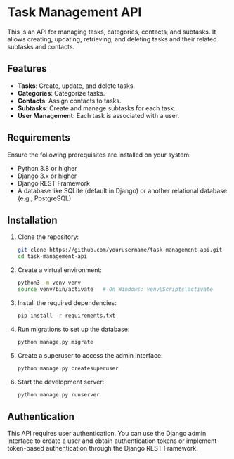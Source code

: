 # Task Management API

This is an API for managing tasks, categories, contacts, and subtasks. It allows creating, updating, retrieving, and deleting tasks and their related subtasks and contacts.

## Features

- **Tasks**: Create, update, and delete tasks.
- **Categories**: Categorize tasks.
- **Contacts**: Assign contacts to tasks.
- **Subtasks**: Create and manage subtasks for each task.
- **User Management**: Each task is associated with a user.

## Requirements

Ensure the following prerequisites are installed on your system:

- Python 3.8 or higher
- Django 3.x or higher
- Django REST Framework
- A database like SQLite (default in Django) or another relational database (e.g., PostgreSQL)

## Installation

1. Clone the repository:

    ```bash
    git clone https://github.com/yourusername/task-management-api.git
    cd task-management-api
    ```

2. Create a virtual environment:

    ```bash
    python3 -m venv venv
    source venv/bin/activate   # On Windows: venv\Scripts\activate
    ```

3. Install the required dependencies:

    ```bash
    pip install -r requirements.txt
    ```

4. Run migrations to set up the database:

    ```bash
    python manage.py migrate
    ```

5. Create a superuser to access the admin interface:

    ```bash
    python manage.py createsuperuser
    ```

6. Start the development server:

    ```bash
    python manage.py runserver
    ```

## Authentication

This API requires user authentication. You can use the Django admin interface to create a user and obtain authentication tokens or implement token-based authentication through the Django REST Framework.


